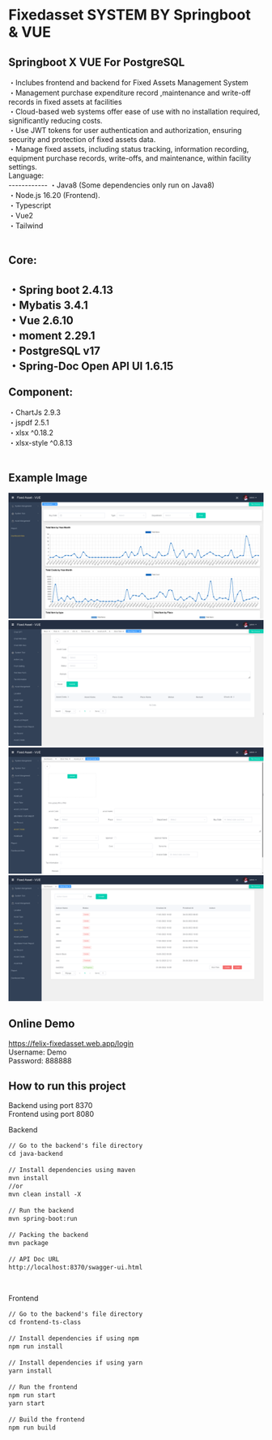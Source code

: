 # Fixedasset SYSTEM BY Springboot & VUE

Springboot X VUE For PostgreSQL
------------
<div>
・Inclubes frontend and backend for Fixed Assets Management System<br />
・Management purchase expenditure record ,maintenance and write-off records in fixed assets at facilities<br />
・Cloud-based web systems offer ease of use with no installation required, significantly reducing costs.<br />
・Use JWT tokens for user authentication and authorization, ensuring security and protection of fixed assets data.<br />
・Manage fixed assets, including status tracking, information recording, equipment purchase records, write-offs, and maintenance, within facility settings.<br />
</div>

<div>
Language:<br />
------------
・Java8 (Some dependencies only run on Java8)<br />
・Node.js 16.20 (Frontend).<br />
・Typescript<br />
・Vue2<br />
・Tailwind<br />
</div><br />

Core:<br />
------------
・Spring boot 2.4.13<br />
・Mybatis 3.4.1<br />
・Vue 2.6.10<br />
・moment 2.29.1<br />
・PostgreSQL v17<br />
・Spring-Doc Open API  UI 1.6.15<br />
<br />
Component:<br />
------------
・ChartJs 2.9.3<br />
・jspdf 2.5.1<br />
・xlsx ^0.18.2<br />
・xlsx-style ^0.8.13<br />
<br />

Example Image<br />
------------
<img src="/image/fixedasset-1.png"><br />
<img src="/image/fixedasset-2.png"><br />
<img src="/image/fixedasset-3.png"><br />
<img src="/image/fixedasset-4.png"><br />


Online Demo<br />
------------
https://felix-fixedasset.web.app/login<br />
Username: Demo<br />
Password: 888888<br />

How to run this project<br />
------------
Backend using port 8370<br />
Frontend using port 8080<br />

Backend<br />

~~~
// Go to the backend's file directory
cd java-backend

// Install dependencies using maven
mvn install
//or
mvn clean install -X

// Run the backend
mvn spring-boot:run

// Packing the backend
mvn package

// API Doc URL
http://localhost:8370/swagger-ui.html
~~~
<br />

Frontend<br />

~~~
// Go to the backend's file directory
cd frontend-ts-class

// Install dependencies if using npm
npm run install

// Install dependencies if using yarn
yarn install

// Run the frontend
npm run start
yarn start

// Build the frontend
npm run build
~~~
<br />

